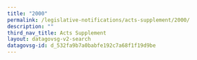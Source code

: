 ```yaml
---
title: "2000"
permalink: /legislative-notifications/acts-supplement/2000/
description: ""
third_nav_title: Acts Supplement
layout: datagovsg-v2-search
datagovsg-id: d_532fa9b7a0babfe192c7a68f1f19d9be
---
```

